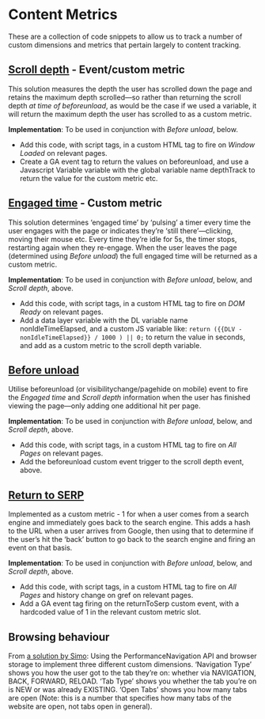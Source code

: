 # Content Metrics
These are a collection of code snippets to allow us to track a number of custom dimensions and metrics that pertain largely to content tracking.

## [Scroll depth](/scroll_depth.js) - Event/custom metric
This solution measures the depth the user has scrolled down the page and retains the maximum depth scrolled—so rather than returning the scroll depth _at time of beforeunload_, as would be the case if we used a variable, it will return the maximum depth the user has scrolled to as a custom metric.

**Implementation**: To be used in conjunction with *Before unload*, below.
- Add this code, with script tags, in a custom HTML tag to fire on _Window Loaded_ on relevant pages.
- Create a GA event tag to return the values on beforeunload, and use a Javascript Variable variable with the global variable name depthTrack to return the value for the custom metric etc.

## [Engaged time](/engaged_time.js) - Custom metric
This solution determines ‘engaged time’ by ‘pulsing’ a timer every time the user engages with the page or indicates they’re ‘still there’—clicking, moving their mouse etc. Every time they’re idle for 5s, the timer stops, restarting again when they re-engage. When the user leaves the page (determined using *Before unload*) the full engaged time will be returned as a custom metric.

**Implementation**: To be used in conjunction with *Before unload*, below, and *Scroll depth*, above.
- Add this code, with script tags, in a custom HTML tag to fire on _DOM Ready_ on relevant pages.
- Add a data layer variable with the DL variable name nonIdleTimeElapsed, and a custom JS variable like:
```return ({{DLV - nonIdleTimeElapsed}} / 1000 ) || 0;```
to return the value in seconds, and add as a custom metric to the scroll depth variable.

## [Before unload](/before_unload.js) 
Utilise beforeunload (or visibilitychange/pagehide on mobile) event to fire the *Engaged time* and *Scroll depth* information when the user has finished viewing the page—only adding one additional hit per page.

**Implementation**: To be used in conjunction with *Before unload*, below, and *Scroll depth*, above.
- Add this code, with script tags, in a custom HTML tag to fire on _All Pages_ on relevant pages.
- Add the beforeunload custom event trigger to the scroll depth event, above.

## [Return to SERP](/return_to_serp.js)
Implemented as a custom metric - 1 for when a user comes from a search engine and immediately goes back to the search engine. This adds a hash to the URL when a user arrives from Google, then using that to determine if the user’s hit the ‘back’ button to go back to the search engine and firing an event on that basis.

**Implementation**: To be used in conjunction with *Before unload*, below, and *Scroll depth*, above.
- Add this code, with script tags, in a custom HTML tag to fire on _All Pages_ and history change on gref on relevant pages.
- Add a GA event tag firing on the returnToSerp custom event, with a hardcoded value of 1 in the relevant custom metric slot.

## Browsing behaviour
From [a solution by Simo](https://www.simoahava.com/analytics/track-browsing-behavior-in-google-analytics/#31-the-custom-html-tag): Using the PerformanceNavigation API and browser storage to implement three different custom dimensions. ‘Navigation Type’ shows you how the user got to the tab they’re on: whether via NAVIGATION, BACK, FORWARD, RELOAD. ‘Tab Type’ shows you whether the tab you’re on is NEW or was already EXISTING. ‘Open Tabs’ shows you how many tabs are open (Note: this is a number that specifies how many tabs of the website are open, not tabs open in general).
